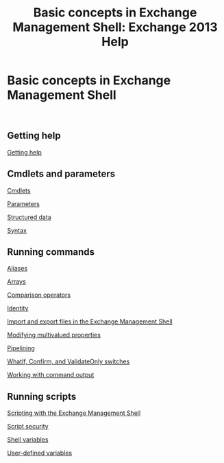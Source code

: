 ﻿---
title: 'Basic concepts in Exchange Management Shell: Exchange 2013 Help'
TOCTitle: Basic concepts in Exchange Management Shell
ms:assetid: 87289884-7526-4f12-bf36-b252f4eff97e
ms:mtpsurl: https://technet.microsoft.com/en-us/library/Dn659284(v=EXCHG.150)
ms:contentKeyID: 62222299
ms.date: 03/23/2018
mtps_version: v=EXCHG.150
---

# Basic concepts in Exchange Management Shell

 


## Getting help

[Getting help](https://technet.microsoft.com/en-us/library/aa997174\(v=exchg.150\))

## Cmdlets and parameters

[Cmdlets](cmdlets-exchange-2013-help.md)

[Parameters](https://technet.microsoft.com/en-us/library/bb124388\(v=exchg.150\))

[Structured data](https://technet.microsoft.com/en-us/library/aa996386\(v=exchg.150\))

[Syntax](https://technet.microsoft.com/en-us/library/bb123552\(v=exchg.150\))

## Running commands

[Aliases](https://technet.microsoft.com/en-us/library/bb123977\(v=exchg.150\))

[Arrays](https://technet.microsoft.com/en-us/library/aa998267\(v=exchg.150\))

[Comparison operators](https://technet.microsoft.com/en-us/library/bb125229\(v=exchg.150\))

[Identity](identity-exchange-2013-help.md)

[Import and export files in the Exchange Management Shell](import-and-export-files-in-the-exchange-management-shell-exchange-2013-help.md)

[Modifying multivalued properties](modifying-multivalued-properties-exchange-2013-help.md)

[Pipelining](https://technet.microsoft.com/en-us/library/aa998260\(v=exchg.150\))

[WhatIf, Confirm, and ValidateOnly switches](whatif-confirm-and-validateonly-switches-exchange-2013-help.md)

[Working with command output](working-with-command-output-exchange-2013-help.md)

## Running scripts

[Scripting with the Exchange Management Shell](https://technet.microsoft.com/en-us/library/bb123798\(v=exchg.150\))

[Script security](https://technet.microsoft.com/en-us/library/bb125017\(v=exchg.150\))

[Shell variables](https://technet.microsoft.com/en-us/library/bb124036\(v=exchg.150\))

[User-defined variables](https://technet.microsoft.com/en-us/library/bb123690\(v=exchg.150\))

